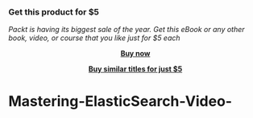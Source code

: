 
### Get this product for $5

<i>Packt is having its biggest sale of the year. Get this eBook or any other book, video, or course that you like just for $5 each</i>


<b><p align='center'>[Buy now](https://packt.link/9781787127821)</p></b>


<b><p align='center'>[Buy similar titles for just $5](https://subscription.packtpub.com/search)</p></b>


# Mastering-ElasticSearch-Video-